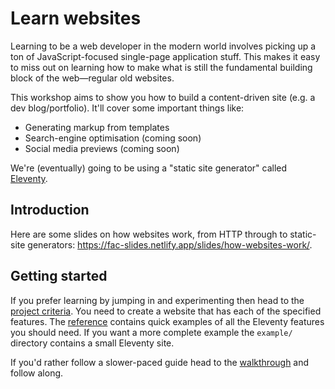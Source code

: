 # Learn websites

Learning to be a web developer in the modern world involves picking up a ton of JavaScript-focused single-page application stuff. This makes it easy to miss out on learning how to make what is still the fundamental building block of the web—regular old websites.

This workshop aims to show you how to build a content-driven site (e.g. a dev blog/portfolio). It'll cover some important things like:

- Generating markup from templates
- Search-engine optimisation (coming soon)
- Social media previews (coming soon)

We're (eventually) going to be using a "static site generator" called [Eleventy](https://11ty.dev/).

## Introduction

Here are some slides on how websites work, from HTTP through to static-site generators: https://fac-slides.netlify.app/slides/how-websites-work/.

## Getting started

If you prefer learning by jumping in and experimenting then head to the [project criteria](/project.md). You need to create a website that has each of the specified features. The [reference](/reference.md) contains quick examples of all the Eleventy features you should need. If you want a more complete example the `example/` directory contains a small Eleventy site.

If you'd rather follow a slower-paced guide head to the [walkthrough](/walkthrough.md) and follow along.
